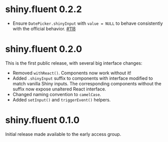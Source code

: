 # shiny.fluent 0.2.2

* Ensure `DatePicker.shinyInput` with `value = NULL` to behave
  consistently with the official behavior. [#118](https://github.com/Appsilon/shiny.fluent/pull/118)

# shiny.fluent 0.2.0

This is the first public release, with several big interface changes:

* Removed `withReact()`. Components now work without it!
* Added `.shinyInput` suffix to components with interface modified to match vanilla Shiny inputs.
  The corresponding components without the suffix now expose unaltered React interface.
* Changed naming convention to `camelCase`.
* Added `setInput()` and `triggerEvent()` helpers.

# shiny.fluent 0.1.0

Initial release made available to the early access group.
